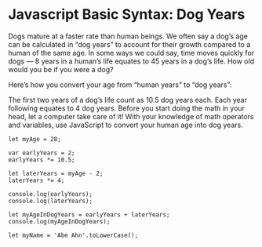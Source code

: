 # Javascript Basic Syntax: Dog Years

Dogs mature at a faster rate than human beings. We often say a dog’s age can be calculated in “dog years” to account for their growth compared to a human of the same age. In some ways we could say, time moves quickly for dogs — 8 years in a human’s life equates to 45 years in a dog’s life. How old would you be if you were a dog?

Here’s how you convert your age from “human years” to “dog years”:

The first two years of a dog’s life count as 10.5 dog years each.
Each year following equates to 4 dog years.
Before you start doing the math in your head, let a computer take care of it! With your knowledge of math operators and variables, use JavaScript to convert your human age into dog years.

```
let myAge = 28;

var earlyYears = 2;
earlyYears *= 10.5;

let laterYears = myAge - 2;
laterYears *= 4;

console.log(earlyYears);
console.log(laterYears);

let myAgeInDogYears = earlyYears + laterYears;
console.log(myAgeInDogYears);

let myName = 'Abe Ahn'.toLowerCase();
```

